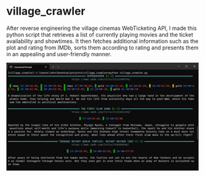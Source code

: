 # village_crawler
 
After reverse engineering the village cinemas WebTicketing API, I made 
this python script that retrieves a list of currently playing movies 
and the ticket availability and showtimes. It then fetches additional 
information such as the plot and rating from IMDb, sorts them according
to rating and presents them in an appealing and user-friendly manner.

<p align="center">
  <img src="https://github.com/johneliades/village_crawler/blob/main/preview.jpg" alt="animated" />
</p>
